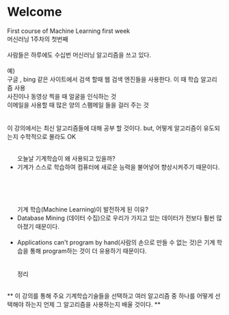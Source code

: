 # Welcome
First course of Machine Learning first week<br>
머신러닝 1주차의 첫번째<br><br>
사람들은 하루에도 수십번 머신러닝 알고리즘을 쓰고 있다.<br><br>
예)<br>
구글 , bing 같은 사이트에서 검색 할때 웹 검색 엔진들을 사용한다. 이 때 학습 알고리즘 사용<br>
사진이나 동영상 찍을 때 얼굴을 인식하는 것<br>
이메일을 사용할 때 많은 양의 스펨메일 들을 걸러 주는 것<br><br><br>
이 강의에서는 최신 알고리즘들에 대해 공부 할 것이다. but, 어떻게 알고리즘이 유도되는지 수학적으로 몰라도 OK<br><br>
<ul>오늘날 기계학습이 왜 사용되고 있을까? <br>
<li>기계가 스스로 학습하여 컴퓨터에 새로운 능력을 불어넣어 향상시켜주기 때문이다.</li></ul><br><br><br>
<ul>기계 학습(Machine Learning)이 발전하게 된 이유?<br>
<li>Database Mining (데이터 수집)으로 우리가 가지고 있는 데이터가 전보다 훨씬 많아졌기 때문이다.</li><br>
<li>Applications can't program by hand(사람의 손으로 만들 수 없는 것)은 기계 학습을 통해 program하는 것이 더 유용하기 때문이다.<br><br><br>
정리</li></ul><br>
** 이 강의를 통해 주요 기계학습기술들을 선택하고 여러 알고리즘 중 하나를 어떻게 선택해야 하는지 언제 그 알고리즘을 사용하는지 배울 것이다. **
